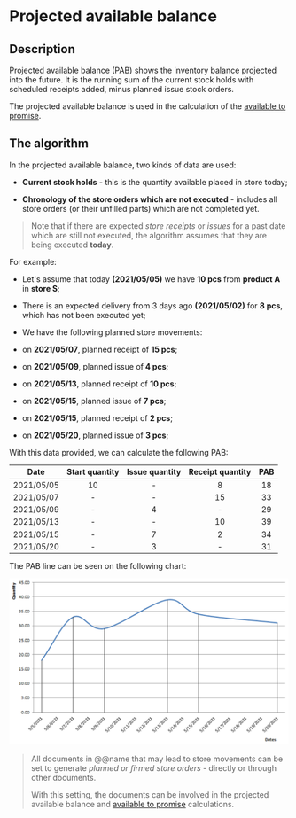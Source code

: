 # Projected available balance

## Description

Projected available balance (PAB) shows the inventory balance projected into the future. It is the running sum of the current stock holds with scheduled receipts added, minus planned issue stock orders.

The projected available balance is used in the calculation of the [available to promise](https://docs.erp.net/tech/modules/logistics/planning/available-to-promise/index.html?q=available%20to%20promise).

## The algorithm

In the projected available balance, two kinds of data are used:

- <b>Current stock holds</b> - this is the quantity available placed in store today;

- <b>Chronology of the store orders which are not executed</b> - includes all store orders (or their unfilled parts) which are not completed yet.
  
> Note that if there are expected <i>store receipts</i> or <i>issues</i> for a past date which are still not executed, the algorithm assumes that they are being executed <b>today</b>.
  
For example:
  
- Let's assume that today <b>(2021/05/05)</b> we have <b>10 pcs</b> from <b>product A</b> in <b>store S</b>;
  
- There is an expected delivery from 3 days ago <b>(2021/05/02)</b> for <b>8 pcs</b>, which has not been executed yet;
  
- We have the following planned store movements:
  
- on <b>2021/05/07</b>, planned receipt of <b>15 pcs</b>;
  
- on <b>2021/05/09</b>, planned issue of<b> 4 pcs</b>;
  
- on <b>2021/05/13</b>, planned receipt of <b>10 pcs</b>;
  
- on <b>2021/05/15</b>, planned issue of <b>7 pcs</b>;
  
- on <b>2021/05/15</b>, planned receipt of <b>2 pcs</b>;
  
- on <b>2021/05/20</b>, planned issue of <b>3 pcs</b>;
  
With this data provided, we can calculate the following PAB:
 
|Date|Start quantity|Issue quantity|Receipt quantity|PAB
|:-:|:-:|:-:|:-:|:-:
|2021/05/05|10|-|8|18                  
|2021/05/07|-|-|15|33
|2021/05/09|-|4|-|29
|2021/05/13|-|-|10|39
|2021/05/15|-|7|2|34
|2021/05/20|-|3|-|31
 
The PAB line can be seen on the following chart:

![Picture](pictures/Picture_1.png)
 
> All documents in @@name that may lead to store movements can be set to generate <i>planned or firmed store orders</i> - directly or through other documents. 
> 
> With this setting, the documents can be involved in the projected available balance and [available to promise](https://docs.erp.net/tech/modules/logistics/planning/available-to-promise/index.html?q=available%20to%20promise) calculations.
